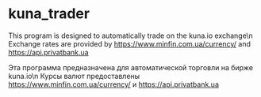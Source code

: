 # kuna_trader
This program is designed to automatically trade on the kuna.io exchange\n
Exchange rates are provided by https://www.minfin.com.ua/currency/ and https://api.privatbank.ua

Эта программа предназначена для автоматической торговли на бирже kuna.io\n
Курсы валют предоставлены https://www.minfin.com.ua/currency/ и https://api.privatbank.ua
